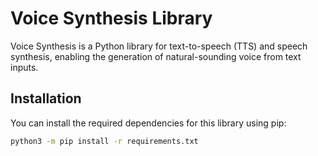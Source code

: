 # Voice Synthesis Library

Voice Synthesis is a Python library for text-to-speech (TTS) and speech synthesis, enabling the generation of natural-sounding voice from text inputs.

## Installation

You can install the required dependencies for this library using pip:

```bash
python3 -m pip install -r requirements.txt
